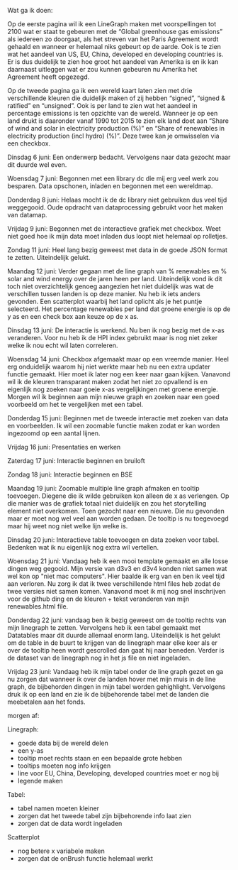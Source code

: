 
Wat ga ik doen:

Op de eerste pagina wil ik een LineGraph maken met voorspellingen tot 2100 wat er staat te gebeuren met de “Global greenhouse gas emissions” als iedereen zo doorgaat, als het streven van het Paris Agreement wordt gehaald en wanneer er helemaal niks gebeurt op de aarde. Ook is te zien wat het aandeel van US, EU, China, developed en developing countries is. Er is dus duidelijk te zien hoe groot het aandeel van Amerika is en ik kan daarnaast uitleggen wat er zou kunnen gebeuren nu Amerika het Agreement heeft opgezegd.

Op de tweede pagina ga ik een wereld kaart laten zien met drie verschillende kleuren die duidelijk maken of zij hebben “signed”, “signed & ratified” en “unsigned”. Ook is per land te zien wat het aandeel in percentage emissions is ten opzichte van de wereld. Wanneer je op een land drukt is daaronder vanaf 1990 tot 2015 te zien elk land doet aan “Share of wind and solar in electricity production (%)” en “Share of renewables in electricity production (incl hydro) (%)”. Deze twee kan je omwisselen via een checkbox.

Dinsdag 6 juni: Een onderwerp bedacht. Vervolgens naar data gezocht maar dit duurde wel even.

Woensdag 7 juni: Begonnen met een library dc die mij erg veel werk zou besparen. Data opschonen, inladen en begonnen met een wereldmap.

Donderdag 8 juni: Helaas mocht ik de dc library niet gebruiken dus veel tijd weggegooid. Oude opdracht van dataprocessing gebruikt voor het maken van datamap.

Vrijdag 9 juni: Begonnen met de interactieve grafiek met checkbox. Weet niet goed hoe ik mijn data moet inladen dus loopt niet helemaal op rolletjes.

Zondag 11 juni: Heel lang bezig geweest met data in de goede JSON format te zetten. Uiteindelijk gelukt.

Maandag 12 juni: Verder gegaan met de line graph van % renewables en % solar and wind energy over de jaren heen per land. Uiteindelijk vond ik dit toch niet overzichtelijk genoeg aangezien het niet duidelijk was wat de verschillen tussen landen is op deze manier. Nu heb ik iets anders gevonden. Een scatterplot waarbij het land oplicht als je het puntje selecteerd. Het percentage renewables per land dat groene energie is op de y as en een check box aan keuze op de x as.

Dinsdag 13 juni: De interactie is werkend. Nu ben ik nog bezig met de x-as veranderen. Voor nu heb ik de HPI index gebruikt maar is nog niet zeker welke ik nou echt wil laten  correleren.

Woensdag 14 juni: Checkbox afgemaakt maar op een vreemde manier. Heel erg onduidelijk waarom hij niet werkte maar heb nu een extra updater functie gemaakt. Hier moet ik later nog een keer naar gaan kijken. Vanavond wil ik de kleuren transparant maken zodat het niet zo opvallend is en eigenlijk nog zoeken naar goeie x-as vergelijkingen met groene energie. Morgen wil ik beginnen aan mijn nieuwe graph en zoeken naar een goed voorbeeld om het te vergelijken met een tabel.

Donderdag 15 juni: Beginnen met de tweede interactie met zoeken van data en voorbeelden. Ik wil een zoomable functie maken zodat er kan worden ingezoomd op een aantal lijnen.

Vrijdag 16 juni: Presentaties en werken 

Zaterdag 17 juni: Interactie beginnen en bruiloft

Zondag 18 juni: Interactie beginnen en BSE

Maandag 19 juni: Zoomable multiple line graph afmaken en tooltip toevoegen. Diegene die ik wilde gebruiken kon alleen de x as verlengen. Op die manier was de grafiek totaal niet duidelijk en zou het storytelling element niet overkomen. Toen gezocht naar een nieuwe. Die nu gevonden maar er moet nog wel veel aan worden gedaan. De tooltip is nu toegevoegd maar hij weet nog niet welke lijn welke is.

Dinsdag 20 juni: Interactieve table toevoegen en data zoeken voor tabel. Bedenken wat ik nu eigenlijk nog extra wil vertellen.

Woensdag 21 juni: Vandaag heb ik een mooi template gemaakt en alle losse dingen weg gegooid. Mijn versie van d3v3 en d3v4 konden niet samen wat wel kon op "niet mac computers". Hier baalde ik erg van en ben ik veel tijd aan verloren. Nu zorg ik dat ik twee verschillende html files heb zodat de twee versies niet samen komen. Vanavond moet ik mij nog snel inschrijven voor de github ding en de kleuren + tekst veranderen van mijn renewables.html file. 

Donderdag 22 juni: vandaag ben ik bezig geweest om de tooltip rechts van mijn linegraph te zetten. Vervolgens heb ik een tabel gemaakt met Datatables maar dit duurde allemaal enorm lang. Uiteindelijk is het gelukt om de table in de buurt te krijgen van de linegraph maar elke keer als er over de tooltip heen wordt gescrolled dan gaat hij naar beneden. Verder is de dataset van de linegraph nog in het js file en niet ingeladen. 

Vrijdag 23 juni: Vandaag heb ik mijn tabel onder de line graph gezet en ga nu zorgen dat wanneer ik over de landen hover met mijn muis in de line graph, de bijbehorden dingen in mijn tabel worden gehighlight. Vervolgens druk ik op een land en zie ik de bijbehorende tabel met de landen die meebetalen aan het fonds.

morgen af:

Linegraph: 
- goede data bij de wereld delen
- een y-as
- tooltip moet rechts staan en een bepaalde grote hebben
- tooltips moeten nog info krijgen
- line voor EU, China, Developing, developed countries moet er nog bij
- legende maken

Tabel:
- tabel namen moeten kleiner
- zorgen dat het tweede tabel zijn bijbehorende info laat zien
- zorgen dat de data wordt ingeladen

Scatterplot 
- nog betere x variabele maken
- zorgen dat de onBrush functie helemaal werkt









